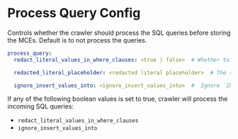 # Process Query Config

Controls whether the crawler should process the SQL queries before storing the MCEs. Default is to not process the queries.

```yaml
process_query:
  redact_literal_values_in_where_clauses: <true | false>  # Whether to redact all literal values in WHERE clauses. Default is `false`.

  redacted_literal_placeholder: <redacted literal placeholder>  # The redacted values will be replaced by this placeholder string. Default is '<REDACTED>'.

  ignore_insert_values_into: <ignore_insert_values_into>  #  Ignore `INSERT INTO ... VALUES` expressions. These expressions don't have any lineage information, and are often very large in size. Default is `false`.
```

If any of the following boolean values is set to true, crawler will process the incoming SQL queries:

- `redact_literal_values_in_where_clauses`
- `ignore_insert_values_into`
